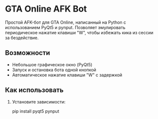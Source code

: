 # GTA Online AFK Bot

Простой AFK-бот для GTA Online, написанный на Python с использованием PyQt5 и pynput. Позволяет эмулировать периодическое нажатие клавиши "W", чтобы избежать кика из сессии за бездействие.

## Возможности

- Небольшое графическое окно (PyQt5)
- Запуск и остановка бота одной кнопкой
- Автоматическое нажатие клавиши "W" с задержкой

## Как использовать

1. Установите зависимости:

   pip install pyqt5 pynput